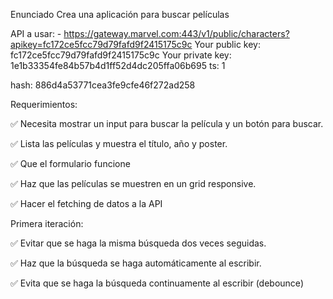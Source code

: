 Enunciado
Crea una aplicación para buscar películas

API a usar: - https://gateway.marvel.com:443/v1/public/characters?apikey=fc172ce5fcc79d79fafd9f2415175c9c
Your public key: fc172ce5fcc79d79fafd9f2415175c9c
Your private key: 1e1b33354fe84b57b4d1ff52d4dc205ffa06b695
ts: 1

hash: 886d4a53771cea3fe9cfe46f272ad258



Requerimientos:

✅ Necesita mostrar un input para buscar la película y un botón para buscar.

✅ Lista las películas y muestra el título, año y poster.

✅ Que el formulario funcione

✅ Haz que las películas se muestren en un grid responsive.

✅ Hacer el fetching de datos a la API

Primera iteración:

✅ Evitar que se haga la misma búsqueda dos veces seguidas.

✅ Haz que la búsqueda se haga automáticamente al escribir.

✅ Evita que se haga la búsqueda continuamente al escribir (debounce)